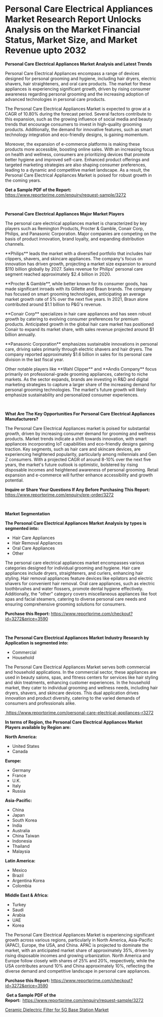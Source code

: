 <p><h1>Personal Care Electrical Appliances Market Research Report Unlocks Analysis on the Market Financial Status, Market Size, and Market Revenue upto 2032</h1></p><p><strong>Personal Care Electrical Appliances Market Analysis and Latest Trends</strong></p>
<p><p>Personal Care Electrical Appliances encompass a range of devices designed for personal grooming and hygiene, including hair dryers, electric shavers, hair straighteners, and oral care products. The market for these appliances is experiencing significant growth, driven by rising consumer awareness regarding personal grooming and the increasing adoption of advanced technologies in personal care products.</p><p>The Personal Care Electrical Appliances Market is expected to grow at a CAGR of 10.80% during the forecast period. Several factors contribute to this expansion, such as the growing influence of social media and beauty trends that encourage consumers to invest in high-quality grooming products. Additionally, the demand for innovative features, such as smart technology integration and eco-friendly designs, is gaining momentum.</p><p>Moreover, the expansion of e-commerce platforms is making these products more accessible, boosting online sales. With an increasing focus on health and wellness, consumers are prioritizing devices that promote better hygiene and improved self-care. Enhanced product offerings and targeted marketing strategies are also shaping consumer preferences, leading to a dynamic and competitive market landscape. As a result, the Personal Care Electrical Appliances Market is poised for robust growth in the coming years.</p></p>
<p><strong>Get a Sample PDF of the Report:&nbsp;</strong> <a href="https://www.reportprime.com/enquiry/request-sample/3272?utm_campaign=2455&utm_medium=2&utm_source=Github&utm_content=ia&utm_term=18032025&utm_id=personal-care-electrical-appliances">https://www.reportprime.com/enquiry/request-sample/3272</a></p>
<p>&nbsp;</p>
<p><strong>Personal Care Electrical Appliances Major Market Players</strong></p>
<p><p>The personal care electrical appliances market is characterized by key players such as Remington Products, Procter & Gamble, Conair Corp, Philips, and Panasonic Corporation. Major companies are competing on the basis of product innovation, brand loyalty, and expanding distribution channels.</p><p>**Philips** leads the market with a diversified portfolio that includes hair clippers, shavers, and skincare appliances. The company's focus on innovation has driven growth, projecting a market size expansion to around $110 billion globally by 2027. Sales revenue for Philips' personal care segment reached approximately $2.4 billion in 2020.</p><p>**Procter & Gamble**, while better known for its consumer goods, has made significant inroads with its Gillette and Braun brands. The company has focused on smart grooming technologies, anticipating an average market growth rate of 5% over the next five years. In 2021, Braun alone contributed around $1.1 billion to P&G's revenue.</p><p>**Conair Corp** specializes in hair care appliances and has seen robust growth by catering to evolving consumer preferences for premium products. Anticipated growth in the global hair care market has positioned Conair to expand its market share, with sales revenue projected around $1 billion annually.</p><p>**Panasonic Corporation** emphasizes sustainable innovations in personal care, driving sales primarily through electric shavers and hair dryers. The company reported approximately $1.6 billion in sales for its personal care division in the last fiscal year.</p><p>Other notable players like **Wahl Clipper** and **Andis Company** focus primarily on professional-grade grooming appliances, catering to niche markets. As the sector expands, brands are investing in R&D and digital marketing strategies to capture a larger share of the increasing demand for personal grooming technologies. The market's future growth will likely emphasize sustainability and personalized consumer experiences.</p></p>
<p>&nbsp;</p>
<p><strong>What Are The Key Opportunities For Personal Care Electrical Appliances Manufacturers?</strong></p>
<p><p>The Personal Care Electrical Appliances market is poised for substantial growth, driven by increasing consumer demand for grooming and wellness products. Market trends indicate a shift towards innovation, with smart appliances incorporating IoT capabilities and eco-friendly designs gaining traction. Key segments, such as hair care and skincare devices, are experiencing heightened popularity, particularly among millennials and Gen Z consumers. With a projected CAGR of around 8-10% over the next five years, the market's future outlook is optimistic, bolstered by rising disposable incomes and heightened awareness of personal grooming. Retail expansion and e-commerce will further enhance accessibility and growth potential.</p></p>
<p><strong>Inquire or Share Your Questions If Any Before Purchasing This Report:</strong> <a href="https://www.reportprime.com/enquiry/pre-order/3272?utm_campaign=2455&utm_medium=2&utm_source=Github&utm_content=ia&utm_term=18032025&utm_id=personal-care-electrical-appliances">https://www.reportprime.com/enquiry/pre-order/3272</a></p>
<p>&nbsp;</p>
<p><strong>Market Segmentation</strong></p>
<p><strong>The Personal Care Electrical Appliances Market Analysis by types is segmented into:</strong></p>
<p><ul><li>Hair Care Appliances</li><li>Hair Removal Appliances</li><li>Oral Care Appliances</li><li>Other</li></ul></p>
<p><p>The personal care electrical appliances market encompasses various categories designed for individual grooming and hygiene. Hair care appliances include dryers, straighteners, and curlers, enhancing hair styling. Hair removal appliances feature devices like epilators and electric shavers for convenient hair removal. Oral care appliances, such as electric toothbrushes and water flossers, promote dental hygiene effectively. Additionally, the "other" category covers miscellaneous appliances like foot spas and facial steamers, catering to diverse personal care needs and ensuring comprehensive grooming solutions for consumers.</p></p>
<p><strong>Purchase this Report:&nbsp;</strong><a href="https://www.reportprime.com/checkout?id=3272&price=3590&utm_campaign=2455&utm_medium=2&utm_source=Github&utm_content=ia&utm_term=18032025&utm_id=personal-care-electrical-appliances">https://www.reportprime.com/checkout?id=3272&price=3590</a></p>
<p>&nbsp;</p>
<p><strong>The Personal Care Electrical Appliances Market Industry Research by Application is segmented into:</strong></p>
<p><ul><li>Commercial</li><li>Household</li></ul></p>
<p><p>The Personal Care Electrical Appliances Market serves both commercial and household applications. In the commercial sector, these appliances are used in beauty salons, spas, and fitness centers for services like hair styling and skin treatments, enhancing customer experiences. In the household market, they cater to individual grooming and wellness needs, including hair dryers, shavers, and skincare devices. This dual application drives innovation and product diversity, catering to the varied demands of consumers and professionals alike.</p></p>
<p><a href="https://www.reportprime.com/personal-care-electrical-appliances-r3272?utm_campaign=2455&utm_medium=2&utm_source=Github&utm_content=ia&utm_term=18032025&utm_id=personal-care-electrical-appliances">&nbsp;https://www.reportprime.com/personal-care-electrical-appliances-r3272</a></p>
<p><strong>In terms of Region, the Personal Care Electrical Appliances Market Players available by Region are:</strong></p>
<p>
    <p> <strong> North America: </strong>
        <ul>
            <li>United States</li>
            <li>Canada</li>
        </ul>
        </p> 
    <p> <strong> Europe: </strong>
        <ul>
            <li>Germany</li>
            <li>France</li>
            <li>U.K.</li>
            <li>Italy</li>
            <li>Russia</li>
        </ul>
        </p> 
    <p> <strong> Asia-Pacific: </strong>
        <ul>
            <li>China</li>
            <li>Japan</li>
            <li>South Korea</li>
            <li>India</li>
            <li>Australia</li>
            <li>China Taiwan</li>
            <li>Indonesia</li>
            <li>Thailand</li>
            <li>Malaysia</li>
        </ul>
        </p> 
    <p> <strong> Latin America: </strong>
        <ul>
            <li>Mexico</li>
            <li>Brazil</li>
            <li>Argentina Korea</li>
            <li>Colombia</li>
        </ul>
        </p> 
    <p> <strong> Middle East & Africa: </strong>
        <ul>
            <li>Turkey</li>
            <li>Saudi</li>
            <li>Arabia</li>
            <li>UAE</li>
            <li>Korea</li>
        </ul>
    </p>
    </p>
<p><p>The Personal Care Electrical Appliances Market is experiencing significant growth across various regions, particularly in North America, Asia-Pacific (APAC), Europe, the USA, and China. APAC is projected to dominate the market, with an anticipated market share of approximately 35%, driven by rising disposable incomes and growing urbanization. North America and Europe follow closely with shares of 25% and 20%, respectively, while the USA contributes around 10% and China approximately 10%, reflecting the diverse demand and competitive landscape in personal care appliances.</p></p>
<p><strong>Purchase this Report: </strong><a href="https://www.reportprime.com/checkout?id=3272&price=3590&utm_campaign=2455&utm_medium=2&utm_source=Github&utm_content=ia&utm_term=18032025&utm_id=personal-care-electrical-appliances">https://www.reportprime.com/checkout?id=3272&price=3590</a></p>
<p>&nbsp;<strong>Get a Sample PDF of the Report:&nbsp;&nbsp;</strong><a href="https://www.reportprime.com/enquiry/request-sample/3272?utm_campaign=2455&utm_medium=2&utm_source=Github&utm_content=ia&utm_term=18032025&utm_id=personal-care-electrical-appliances">https://www.reportprime.com/enquiry/request-sample/3272</a></p>
<p><strong></strong></p>
<p><p><a href="https://github.com/kushtajibenk64/Market-Research-Report-List-1/blob/main/ceramic-dielectric-filter-for-5g-base-station-market.md?utm_campaign=2455&utm_medium=2&utm_source=Github&utm_content=ia&utm_term=18032025&utm_id=personal-care-electrical-appliances">Ceramic Dielectric Filter for 5G Base Station Market</a></p></p>